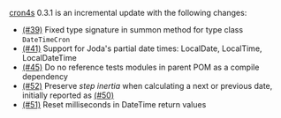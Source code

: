 [cron4s](https://alonsodomin.github.io/cron4s) 0.3.1 is an incremental update with the following changes:

 - [(#39)](https://github.com/alonsodomin/cron4s/issues/39) Fixed type signature in summon method for type class `DateTimeCron`
 - [(#41)](https://github.com/alonsodomin/cron4s/issues/41) Support for Joda's partial date times: LocalDate, LocalTime, LocalDateTime
 - [(#45)](https://github.com/alonsodomin/cron4s/pull/45) Do no reference tests modules in parent POM as a compile dependency
 - [(#52)](https://github.com/alonsodomin/cron4s/pull/52) Preserve _step inertia_ when calculating a next or previous date, initially reported as [(#50)](https://github.com/alonsodomin/cron4s/issues/50)
 - [(#51)](https://github.com/alonsodomin/cron4s/issues/51) Reset milliseconds in DateTime return values